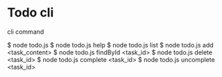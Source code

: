 # Todo cli

cli command

$ node todo.js
$ node todo.js help
$ node todo.js list
$ node todo.js add <task_content>
$ node todo.js findById <task_id>
$ node todo.js delete <task_id>
$ node todo.js complete <task_id>
$ node todo.js uncomplete <task_id>
